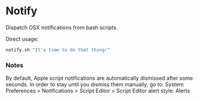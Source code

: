 # Notify
Dispatch OSX notifications from bash scripts.


Direct usage:

```sh
notify.sh "It's time to do that thing!"

```

### Notes
By default, Apple script notifications are automatically dismissed after some seconds.
In order to stay until you dismiss them manually, go to:
System Preferences > Notifications > Script Editor > Script Editor alert style: Alerts
